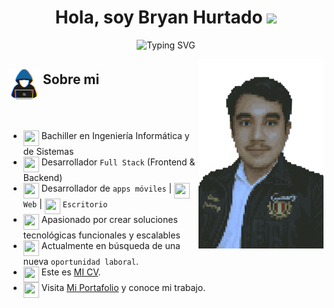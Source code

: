 <h1 align="center">
  Hola, soy Bryan Hurtado 
  <img src="https://media.giphy.com/media/hvRJCLFzcasrR4ia7z/giphy.gif" width="35"> 
</h1>
<p align="center">
  <img src="https://readme-typing-svg.herokuapp.com?font=Fira+Code&size=25&pause=1000&center=true&vCenter=true&&width=800&lines=Apasionado+por+la+tecnolog%C3%ADa;Desarrollador+Full+Stack+;Resolutivo%2C+creativo+y+%C3%A9tico;Desarrollador+competitivo;Siempre+aprendiendo+nuevas+cosas" alt="Typing SVG" />
</p>
<img align="right" src="Assets\perfil-pixel-art.png" width = 200px>
<h2 >
  <img src="Assets\about_me.gif" width="50" align="middle"> Sobre mi
</h2>
<br>

- <img width="25" height="25" align="top" src="https://www.svgrepo.com/show/401870/graduation-cap.svg"> Bachiller en Ingeniería Informática y de Sistemas 
- <img width="25" height="25" align="top" src="https://www.svgrepo.com/show/406033/laptop.svg"> Desarrollador `Full Stack` (Frontend & Backend)
- <img width="25" height="25" align="top" src="https://www.svgrepo.com/show/402157/mobile-phone.svg"> Desarrollador de `apps móviles` | <img width="25" height="25" align="top" src="https://www.svgrepo.com/show/396567/globe-with-meridians.svg"> `Web` | <img width="25" height="25" align="top" src="https://www.svgrepo.com/show/396286/desktop-computer.svg"> `Escritorio`
- <img width="25" height="25" align="top" src="https://www.svgrepo.com/show/398226/rocket.svg"> Apasionado por crear soluciones tecnológicas funcionales y escalables
- <img width="25" height="25" align="top" src="https://www.svgrepo.com/show/396606/handshake.svg"> Actualmente en búsqueda de una nueva `oportunidad laboral`.
- <img width="25" height="25" align="top" src="https://www.svgrepo.com/show/406827/page-facing-up.svg"> Este es [MI CV](http://micv).
- <img width="25" height="25" align="top" src="https://www.svgrepo.com/show/407500/sparkles.svg"> Visita [Mi Portafolio](https://mi_website) y conoce mi trabajo.
<br><br>
